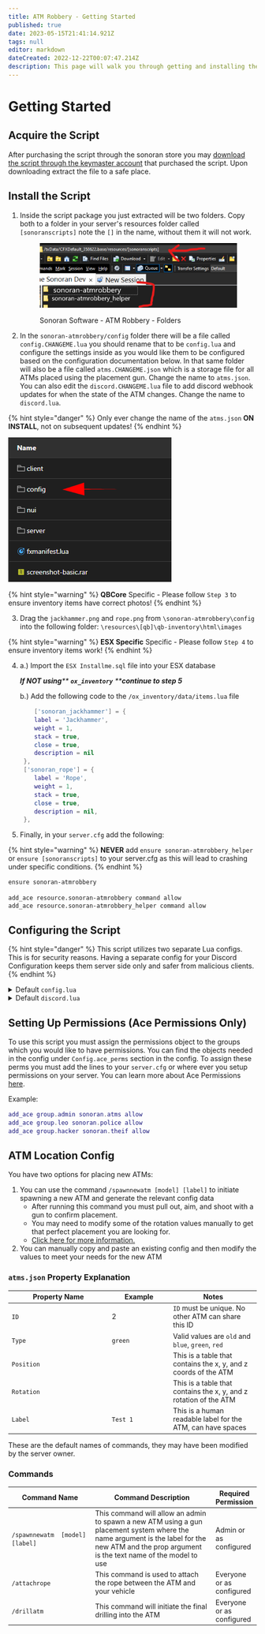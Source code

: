```yaml
---
title: ATM Robbery - Getting Started
published: true
date: 2023-05-15T21:41:14.921Z
tags: null
editor: markdown
dateCreated: 2022-12-22T00:07:47.214Z
description: This page will walk you through getting and installing the ATM Robbery script.
---
```


# Getting Started

## Acquire the Script

After purchasing the script through the sonoran store you may [download the script through the keymaster account](../general/tebex-assets.md) that purchased the script. Upon downloading extract the file to a safe place.

## Install the Script

1.  Inside the script package you just extracted will be two folders. Copy both to a folder in your server's resources folder called `[sonoranscripts]` note the `[]` in the name, without them it will not work.&#x20;

    <figure><img src="atm_file.png" alt=""><figcaption><p>Sonoran Software - ATM Robbery - Folders</p></figcaption></figure>
2. In the `sonoran-atmrobbery/config` folder there will be a file called `config.CHANGEME.lua` you should rename that to be `config.lua` and configure the settings inside as you would like them to be configured based on the configuration documentation below. In that same folder will also be a file called `atms.CHANGEME.json` which is a storage file for all ATMs placed using the placement gun. Change the name to `atms.json`. You can also edit the `discord.CHANGEME.lua` file to add discord webhook updates for when the state of the ATM changes. Change the name to `discord.lua`.

{% hint style="danger" %}
Only ever change the name of the `atms.json` **ON INSTALL**, not on subsequent updates!
{% endhint %}

![Sonoran Software - ATM Robbery - Config folder](../evidence-camera/config-folder.png)

{% hint style="warning" %}
**QBCore** Specific - Please follow `Step 3` to ensure inventory items have correct photos!
{% endhint %}

3. Drag the `jackhammer.png` and `rope.png` from `\sonoran-atmrobbery\config` into the following folder: `\resources\[qb]\qb-inventory\html\images`

{% hint style="warning" %}
**ESX Specific** Specific - Please follow `Step 4` to ensure inventory items work!
{% endhint %}

4.  a.) Import the `ESX Installme.sql` file into your ESX database

    _**If NOT using**** ****`ox_inventory`**** ****continue to step 5**_

    b.) Add the following code to the `/ox_inventory/data/items.lua` file

    ```lua
    	['sonoran_jackhammer'] = {
     	label = 'Jackhammer',
     	weight = 1,
     	stack = true,
     	close = true,
     	description = nil
     },
     ['sonoran_rope'] = {
     	label = 'Rope',
     	weight = 1,
     	stack = true,
     	close = true,
     	description = nil,
     },
    ```
5. Finally, in your `server.cfg` add the following:

{% hint style="warning" %}
**NEVER** add `ensure sonoran-atmrobbery_helper` or `ensure [sonoranscripts]` to your server.cfg as this will lead to crashing under specific conditions.
{% endhint %}

```
ensure sonoran-atmrobbery

add_ace resource.sonoran-atmrobbery command allow
add_ace resource.sonoran-atmrobbery_helper command allow
```

## Configuring the Script

{% hint style="danger" %}
This script utilizes two separate Lua configs. This is for security reasons. Having a separate config for your Discord Configuration keeps them server side only and safer from malicious clients.
{% endhint %}

<details>

<summary>Default <code>config.lua</code></summary>

```lua
Config = {}
-- General Configuration Section --
Config.configuration_version = 1.1
Config.debug_mode = false -- Only useful for developers and if support asks you to enable it
Config.permissionMode = "ace" -- Available Options: ace, framework, custom
Config.auto_config = false

-- Ace Permissions Section --
Config.acePerms = {
    aceObjectPlace = "sonoran.atms", -- Select the ace for placing new ATM's and using admin repair
    aceObjectNotifications = "sonoran.police", -- Select the ace for receiving in-game notifications
    aceObjectCanSteal = "sonoran.theif", -- Select the ace for being allowed to steal ATM's
}

-- Framework Related Settings --
Config.framework = {
    frameworkType = "qb-core", -- This setting controls which framework is in use options are esx or qb-core
    policeJobNames = {"police"}, -- An array of job names that should receive notifications
    inventoryType = "normal", -- Which inventory you would like to use normal, quasar, ox_inventory (OX Will only work for ESX Legacy as of now)
    allowedToPlaceGroups = {"admin"}, -- The permission group that should be allowed to place new systems
    theifJobNames = {"unemployed"}, -- An array of job names that should receive notification_message
    useTheifJobListAsBlacklist = false, -- This will treat the theif job list as a blacklist rather than a whitelist
    reward = {
        amountRange = {10000, 20000}, -- The range of money they can recieve
        rewardType = "cash", -- The type of money they will recieve
        rewardItems = false,
        Items = {
            {item= "ITEM_NAME", amount = 3},
        }
    },
}

-- Configuration For Custom Permissions Handling --
Config.custom = {
    checkPermsServerSide = true, -- If true the permission event will be sent out to the server side resource, this is recommended
    permissionCheck = function(_, type) -- This function will always be called server side.
        if type == 0 then -- Check for admin
            return true or false -- Return true if they have admin, return false if they don't
        elseif type == 1 then -- Check for notification perms
            return true or false -- Return true if they have permissions, return false if they don't
        elseif type == 2 then -- Check for hacker perms
            return true or false -- Return true if they have permissions, return false if they don't
        elseif type == 3 then -- Check for repair perms
            return true or false -- Return true if they have permissions, return false if they don't
        end
    end
}

Config.atmModels = {
    ['old'] = -870868698,
    ['blue'] = -1126237515,
    ['red'] = -1364697528,
    ['green'] = 506770882
}

-- Choose Custom Command Names --
Config.commands = {
    placementGun = 'spawnnewatm', -- Command used to start the placement gun
    -- addWinch = 'addwinch', -- IN DEVELOPMENT
    -- removeWinch = 'removewinch', -- IN DEVELOPMENT
    withRope = 'attachrope', -- Command used to steal ATMs with rope
    drillATM = 'drillatm', -- Command used to initiate the final drilling into an atm
}

-- Feature Settings That Don't Require Other Resources --
Config.standaloneFeatures = {
    showNotificationBlipsForPolice = true, -- Should police see a blip when a car is pinged?
    blipsExpireAfterSeconds = 90, -- Number of seconds before the blip type above is removed
    enable_auto_update = true, -- Should the script automatically update itself, it will check for updates regardless
    delayForNotifyingStealing = 10000, -- Time in miliseconds between a successful hack and notification going out, set to 0 to disable delay
    distToDrill = 10, -- The distance a player must be from the inital location of the ATM robbery to begin drilling into the atm
}

--[[
    Placeholder list:
    {{POSTAL}} = Postal
    {{EVENT_TYPE}} = Event Type
    {{ATM_NAME}} = ATM Name
]]


-- Settings For Integrations With Other Resources --
Config.integration = {
    SonoranCAD_integration = {
        use = true, -- Should any of the options below be used? Integration with this script requires at least a Plus subscription.
        addLiveMapBlips = true, -- Should blips for the power systems be added to the live map? This requires the Pro SonoranCAD plan
        enable911Calls = true, -- Should 911 calls be generated in the CAD when a BOLO vehicle or speeder is detected?
        ["911_caller"] = "Automated ATM Alerts", -- Who should the 911 call appear to be from?
        ["911_message"] = "{{EVENT_TYPE}} Alert at ATM with name {{ATM_NAME}}", -- Configurable 911 call description
        nearestPostalPlugin = "nearest-postal", -- If you want to use postals, what is the exact name of your postals script?
        disableInGameWithDispatch = false, -- If true disables in-game notifications when dispatch is online in CAD
        disableCadWithoutDispatch = false -- If true disables CAD notifications when dispatch is offline in CAD
    }
}

-- Notification Settings --
Config.notifications = {
    type = "native", -- Available options: native, pNotify, okokNotify, or cadonly
    notificationTitle = "{{EVENT_TYPE}}", -- Notification Title for methods that support it
    -- Uncomment line below and comment line 105 if you plan to use pNotify
    -- notificationMessage = "<b>{{EVENT_TYPE}} Alert</b></br>Alert at ATM with name {{ATM_NAME}}"
    notificationMessage = "{{EVENT_TYPE}} Alert\nAlert at ATM with name {{ATM_NAME}}", -- The text of the notification
}

-- Vehicle Settings --
Config.vehicles = {
    ['DLOADER'] = {
        trunk = true,
        pull = true,
    },
    ['OPENWHEEL2'] = {
        trunk = false,
        pull = false,
    }
}

-- Translation Settings --
Config.lang = {
    general = {
        drillAtm = 'Press ~g~E ~w~to begin stealing the ATM',
        tooHot = 'The drill got too ~r~hot~w~ and broke!\nATM robbery ~r~failed~w~!',
        robCanceled = 'The ATM robbery was ~r~canceled~w~.',
        drillSuccess = 'The ATM has been successfully drilled into.\nReady for winch',
        inVeh = 'You get out of the vehicle to do this!',
        -- alrWinch = 'This vehicle already has a winch',
        -- winchAttach = 'The winch has been attached to this vehicle!',
        -- winchDetached = 'The winch has been detached from this vehicle!',
        -- noWinchDetected = 'This vehicle does not have a winch!',
        noVehNearby = 'There is no vehicle nearby!',
        noAtmNearby = 'There is no ATM nearby!',
        noAttachedAtm = 'There is no ATM attached!',
        loadAtm = 'Press ~g~H ~w~to load the ATM into your vehicle',
        unloadAtm = 'Press ~g~H ~w~to unload the ATM from your vehicle'
    },
    commands = {
        alrSpawning = '[Err] You are already spawning an ATM. Please cancel current spawn first!',
        atmPlaced = 'ATM Placed!',
        spawnNew = 'Spawn a new ATM and save it to the config based on pointing a gun',
        labelText = 'The label you want to apply to the shot spotter',
        atmTypes = 'The type of ATM model to spawn. (old, blue, red, green)',
        -- addWinch = 'Add a winch to your nearby vehicle', -- IN DEVELOPMENT
        -- removeWinch = 'Remove a winch to your nearby vehicle', -- IN DEVELOPMENT
        withRope = 'Use a rope to steal the ATM',
        drillATM = 'Initiate the final drilling into the ATM'

    },
    cadCall = {
        callDesc = 'This is an automated call from an ATM alarm',
        callerName = 'Automated ATM Alarm'
    }
}

```

</details>

<details>

<summary>Default <code>discord.lua</code></summary>

```lua
DiscordConfig = {
    enabled = false, -- Should discord webhooks be used?
    webhook_url = '', -- See https://support.discord.com/hc/en-us/articles/228383668-Intro-to-Webhooks
    webhook_title = '{{EVENT_TYPE}} Alert', -- The title of the webhook embed
    webhook_message = 'An ATM on {{STREET}} ({{POSTAL}}) is currently being stolen' -- The message that the webhook displays
}
```

</details>

## Setting Up Permissions (Ace Permissions Only)

To use this script you must assign the permissions object to the groups which you would like to have permissions. You can find the objects needed in the config under `Config.ace_perms` section in the config. To assign these perms you must add the lines to your `server.cfg` or where ever you setup permissions on your server. You can learn more about Ace Permissions [here](https://forum.cfx.re/t/basic-aces-principals-overview-guide/90917).

Example:

```lua
add_ace group.admin sonoran.atms allow
add_ace group.leo sonoran.police allow
add_ace group.hacker sonoran.theif allow
```

## ATM Location Config

You have two options for placing new ATMs:

1. You can use the command `/spawnnewatm [model] [label]` to initiate spawning a new ATM and generate the relevant config data
   * After running this command you must pull out, aim, and shoot with a gun to confirm placement.
   * You may need to modify some of the rotation values manually to get that perfect placement you are looking for.
   * [Click here for more information.](../general/gun-placement.md)
2. You can manually copy and paste an existing config and then modify the values to meet your needs for the new ATM

### `atms.json` Property Explanation

<table><thead><tr><th width="189">Property Name</th><th width="110.33333333333331">Example</th><th>Notes</th></tr></thead><tbody><tr><td><code>ID</code></td><td>2</td><td><code>ID</code> must be unique. No other ATM can share this ID</td></tr><tr><td><code>Type</code></td><td><code>green</code></td><td>Valid values are <code>old</code> and <code>blue</code>, <code>green</code>, <code>red</code></td></tr><tr><td><code>Position</code></td><td></td><td>This is a table that contains the x, y, and z coords of the ATM</td></tr><tr><td><code>Rotation</code></td><td></td><td>This is a table that contains the x, y, and z rotation of the ATM</td></tr><tr><td><code>Label</code></td><td><code>Test 1</code></td><td>This is a human readable label for the ATM, can have spaces</td></tr></tbody></table>

These are the default names of commands, they may have been modified by the server owner.

### Commands

<table><thead><tr><th width="199">Command Name</th><th width="325.3333333333333">Command Description</th><th>Required Permission</th></tr></thead><tbody><tr><td><code>/spawnnewatm  [model] [label]</code></td><td>This command will allow an admin to spawn a new ATM using a gun placement system where the name argument is the label for the new ATM and the prop argument is the text name of the model to use</td><td>Admin or as configured</td></tr><tr><td><code>/attachrope</code></td><td>This command is used to attach the rope between the ATM and your vehicle</td><td>Everyone or as configured</td></tr><tr><td><code>/drillatm</code></td><td>This command will initiate the final drilling into the ATM</td><td>Everyone or as configured</td></tr></tbody></table>
